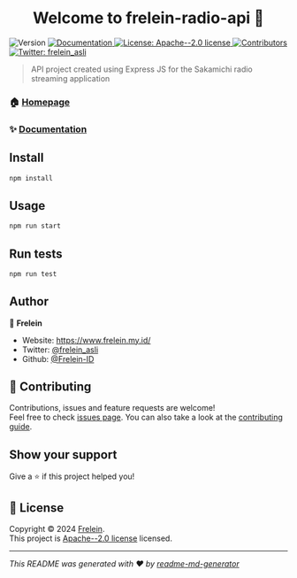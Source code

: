 <h1 align="center">Welcome to frelein-radio-api 👋</h1>
<p>
  <img alt="Version" src="https://img.shields.io/badge/version-1.0.0-blue.svg?cacheSeconds=2592000" />
  <a href="https://frelein-id.github.io/frelein-radio-api" target="_blank">
    <img alt="Documentation" src="https://img.shields.io/badge/documentation-yes-brightgreen.svg" />
  </a>
  <a href="http://www.apache.org/licenses/LICENSE-2.0" target="_blank">
    <img alt="License: Apache--2.0 license" src="https://img.shields.io/badge/License-Apache--2.0 license-yellow.svg" />
  </a>
  <a href="https://github.com/Frelein-ID/frelein-radio-api/graphs/contributors" target="_blank">
    <img alt="Contributors" src="https://img.shields.io/github/contributors/Frelein-ID/frelein-radio-api" />
  </a>
  <a href="https://twitter.com/frelein_asli" target="_blank">
    <img alt="Twitter: frelein_asli" src="https://img.shields.io/twitter/follow/frelein_asli.svg?style=social" />
  </a>
</p>

> API project created using Express JS for the Sakamichi radio streaming application

### 🏠 [Homepage](https://www.frelein.my.id/)

### ✨ [Documentation](https://frelein-id.github.io/frelein-radio-api)

## Install

```sh
npm install
```

## Usage

```sh
npm run start
```

## Run tests

```sh
npm run test
```

## Author

👤 **Frelein**

* Website: https://www.frelein.my.id/
* Twitter: [@frelein_asli](https://twitter.com/frelein_asli)
* Github: [@Frelein-ID](https://github.com/Frelein-ID)

## 🤝 Contributing

Contributions, issues and feature requests are welcome!<br />Feel free to check [issues page](https://github.com/Frelein-ID/frelein-radio-api/issues). You can also take a look at the [contributing guide](https://github.com/Frelein-ID/frelein-radio-api/blob/master/CONTRIBUTING.md).

## Show your support

Give a ⭐️ if this project helped you!

## 📝 License

Copyright © 2024 [Frelein](https://github.com/Frelein-ID).<br />
This project is [Apache--2.0 license](http://www.apache.org/licenses/LICENSE-2.0) licensed.

***
_This README was generated with ❤️ by [readme-md-generator](https://github.com/kefranabg/readme-md-generator)_
